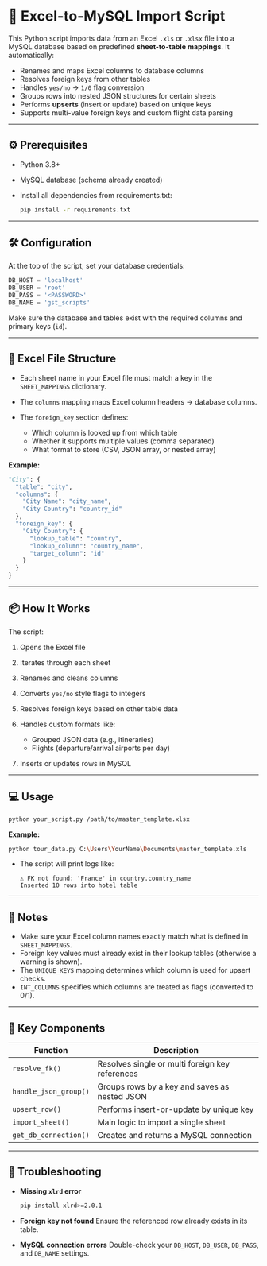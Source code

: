 # 📝 Excel-to-MySQL Import Script

This Python script imports data from an Excel `.xls` or `.xlsx` file into a MySQL database based on predefined **sheet-to-table mappings**. It automatically:

* Renames and maps Excel columns to database columns
* Resolves foreign keys from other tables
* Handles `yes/no` → `1/0` flag conversion
* Groups rows into nested JSON structures for certain sheets
* Performs **upserts** (insert or update) based on unique keys
* Supports multi-value foreign keys and custom flight data parsing

---

## ⚙️ Prerequisites

* Python 3.8+
* MySQL database (schema already created)
* Install all dependencies from requirements.txt:

  ```bash
  pip install -r requirements.txt
  ```

---

## 🛠 Configuration

At the top of the script, set your database credentials:

```python
DB_HOST = 'localhost'
DB_USER = 'root'
DB_PASS = '<PASSWORD>'
DB_NAME = 'gst_scripts'
```

Make sure the database and tables exist with the required columns and primary keys (`id`).

---

## 📁 Excel File Structure

* Each sheet name in your Excel file must match a key in the `SHEET_MAPPINGS` dictionary.
* The `columns` mapping maps Excel column headers → database columns.
* The `foreign_key` section defines:

  * Which column is looked up from which table
  * Whether it supports multiple values (comma separated)
  * What format to store (CSV, JSON array, or nested array)

**Example:**

```python
"City": {
  "table": "city",
  "columns": {
    "City Name": "city_name",
    "City Country": "country_id"
  },
  "foreign_key": {
    "City Country": {
      "lookup_table": "country",
      "lookup_column": "country_name",
      "target_column": "id"
    }
  }
}
```

---

## 📦 How It Works

The script:

1. Opens the Excel file
2. Iterates through each sheet
3. Renames and cleans columns
4. Converts `yes/no` style flags to integers
5. Resolves foreign keys based on other table data
6. Handles custom formats like:

   * Grouped JSON data (e.g., itineraries)
   * Flights (departure/arrival airports per day)
7. Inserts or updates rows in MySQL

---

## 💻 Usage

```bash
python your_script.py /path/to/master_template.xlsx
```

**Example:**

```bash
python tour_data.py C:\Users\YourName\Documents\master_template.xls
```

* The script will print logs like:

  ```
  ⚠️ FK not found: 'France' in country.country_name
  Inserted 10 rows into hotel table
  ```

---

## 📌 Notes

* Make sure your Excel column names exactly match what is defined in `SHEET_MAPPINGS`.
* Foreign key values must already exist in their lookup tables (otherwise a warning is shown).
* The `UNIQUE_KEYS` mapping determines which column is used for upsert checks.
* `INT_COLUMNS` specifies which columns are treated as flags (converted to 0/1).

---

## 📂 Key Components

| Function              | Description                                     |
| --------------------- | ----------------------------------------------- |
| `resolve_fk()`        | Resolves single or multi foreign key references |
| `handle_json_group()` | Groups rows by a key and saves as nested JSON   |
| `upsert_row()`        | Performs insert-or-update by unique key         |
| `import_sheet()`      | Main logic to import a single sheet             |
| `get_db_connection()` | Creates and returns a MySQL connection          |

---

## 📧 Troubleshooting

* **Missing `xlrd` error**

  ```bash
  pip install xlrd>=2.0.1
  ```

* **Foreign key not found**
  Ensure the referenced row already exists in its table.

* **MySQL connection errors**
  Double-check your `DB_HOST`, `DB_USER`, `DB_PASS`, and `DB_NAME` settings.


